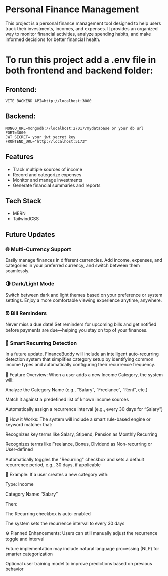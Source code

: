 # Personal Finance Management

This project is a personal finance management tool designed to help users track their investments, incomes, and expenses. It provides an organized way to monitor financial activities, analyze spending habits, and make informed decisions for better financial health.

# To run this project add a .env file in both frontend and backend folder:
## Frontend:
```env
VITE_BACKEND_API=http://localhost:3000
```
## Backend:
```env
MONGO_URL=mongodb://localhost:27017/mydatabase or your db url
PORT=3000
JWT_SECRET= your jwt secret key
FRONTEND_URL="http://localhost:5173"
```

## Features

- Track multiple sources of income
- Record and categorize expenses
- Monitor and manage investments
- Generate financial summaries and reports

## Tech Stack

- MERN
- TailwindCSS

## Future Updates

### 🌐 Multi-Currency Support
Easily manage finances in different currencies. Add income, expenses, and categories in your preferred currency, and switch between them seamlessly.

### 🌗 Dark/Light Mode
Switch between dark and light themes based on your preference or system settings. Enjoy a more comfortable viewing experience anytime, anywhere.

### ⏰ Bill Reminders
Never miss a due date! Set reminders for upcoming bills and get notified before payments are due—helping you stay on top of your finances.

### 🔄 Smart Recurring Detection
In a future update, FinanceBuddy will include an intelligent auto-recurring detection system that simplifies category setup by identifying common income types and automatically configuring their recurrence frequency.

📌 Feature Overview:
When a user adds a new Income Category, the system will:

Analyze the Category Name (e.g., “Salary”, “Freelance”, “Rent”, etc.)

Match it against a predefined list of known income sources

Automatically assign a recurrence interval (e.g., every 30 days for “Salary”)

🧠 How it Works:
The system will include a smart rule-based engine or keyword matcher that:

Recognizes key terms like Salary, Stipend, Pension as Monthly Recurring

Recognizes terms like Freelance, Bonus, Dividend as Non-recurring or User-defined

Automatically toggles the "Recurring" checkbox and sets a default recurrence period, e.g., 30 days, if applicable

🔧 Example:
If a user creates a new category with:

Type: Income

Category Name: “Salary”

Then:

The Recurring checkbox is auto-enabled

The system sets the recurrence interval to every 30 days

⚙️ Planned Enhancements:
Users can still manually adjust the recurrence toggle and interval

Future implementation may include natural language processing (NLP) for smarter categorization

Optional user training model to improve predictions based on previous behavior

